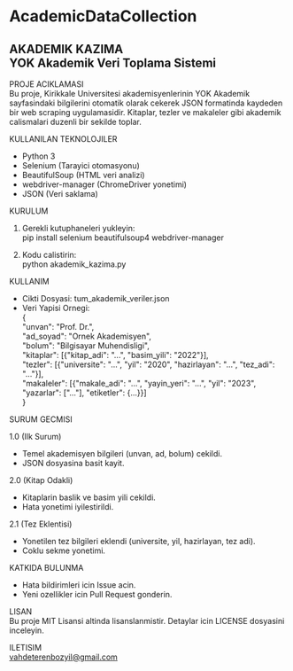 # AcademicDataCollection

AKADEMIK KAZIMA  
YOK Akademik Veri Toplama Sistemi  
--------------------------------------------------  

PROJE ACIKLAMASI  
Bu proje, Kirikkale Universitesi akademisyenlerinin YOK Akademik sayfasindaki bilgilerini otomatik olarak cekerek JSON formatinda kaydeden bir web scraping uygulamasidir. Kitaplar, tezler ve makaleler gibi akademik calismalari duzenli bir sekilde toplar.  

KULLANILAN TEKNOLOJILER  
- Python 3  
- Selenium (Tarayici otomasyonu)  
- BeautifulSoup (HTML veri analizi)  
- webdriver-manager (ChromeDriver yonetimi)  
- JSON (Veri saklama)  

KURULUM  
1. Gerekli kutuphaneleri yukleyin:  
   pip install selenium beautifulsoup4 webdriver-manager  

2. Kodu calistirin:  
   python akademik_kazima.py  

KULLANIM  
- Cikti Dosyasi: tum_akademik_veriler.json  
- Veri Yapisi Ornegi:  
  {  
    "unvan": "Prof. Dr.",  
    "ad_soyad": "Ornek Akademisyen",  
    "bolum": "Bilgisayar Muhendisligi",  
    "kitaplar": [{"kitap_adi": "...", "basim_yili": "2022"}],  
    "tezler": [{"universite": "...", "yil": "2020", "hazirlayan": "...", "tez_adi": "..."}],  
    "makaleler": [{"makale_adi": "...", "yayin_yeri": "...", "yil": "2023", "yazarlar": ["..."], "etiketler": {...}}]  
  }  

SURUM GECMISI  

1.0 (Ilk Surum)  
- Temel akademisyen bilgileri (unvan, ad, bolum) cekildi.  
- JSON dosyasina basit kayit.  

2.0 (Kitap Odakli)  
- Kitaplarin baslik ve basim yili cekildi.  
- Hata yonetimi iyilestirildi.  

2.1 (Tez Eklentisi)  
- Yonetilen tez bilgileri eklendi (universite, yil, hazirlayan, tez adi).  
- Coklu sekme yonetimi.  

KATKIDA BULUNMA  
- Hata bildirimleri icin Issue acin.  
- Yeni ozellikler icin Pull Request gonderin.  

LISAN  
Bu proje MIT Lisansi altinda lisanslanmistir. Detaylar icin LICENSE dosyasini inceleyin.  

ILETISIM  
vahdeterenbozyil@gmail.com
